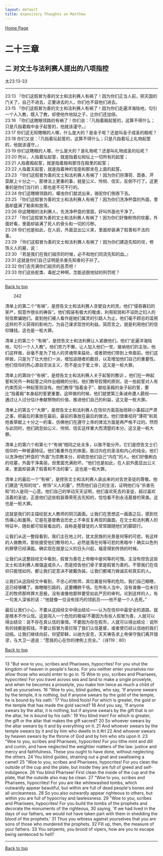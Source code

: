 ```yaml
---
layout: default
title: Expository Thoughts on Matthew
---
```

[ Home Page ]({{site.baseurl}}/index) <br>

<a name="0"></a>
# 二十三章 

## 二 对文士与法利赛人提出的八项指控

太23:13-33

***

23:13 「你们这假冒为善的文士和法利赛人有祸了！因为你们正当人前，把天国的门关了，自己不进去，正要进去的人，你们也不容他们进去。<br>
23:15 「你们这假冒为善的文士和法利赛人有祸了！因为你们走遍洋海陆地，勾引一个人入教，既入了教，却使他作地狱之子，比你们还加倍。<br>
23:16 「你们这瞎眼领路的有祸了！你们说：『凡指着殿起誓的，这算不得什么；只是凡指着殿中金子起誓的，他就该谨守。』<br>
23:17 你们这无知瞎眼的人哪，什么是大的？是金子呢？还是叫金子成圣的殿呢？<br>
23:18 你们又说：『凡指着坛起誓的，这算不得什么；只是凡指着坛上礼物起誓的，他就该谨守。』<br>
23:19 你们这瞎眼的人哪，什么是大的？是礼物呢？还是叫礼物成圣的坛呢？<br>
23:20 所以，人指着坛起誓，就是指着坛和坛上一切所有的起誓；<br>
23:21 人指着殿起誓，就是指着殿和那住在殿里的起誓；<br>
23:22 人指着天起誓，就是指着神的宝座和那坐在上面的起誓。<br>
23:23 「你们这假冒为善的文士和法利赛人有祸了！因为你们将薄荷、茴香、芹菜献上十分之一，那律法上更重的事，就是公义、怜悯、信实，反倒不行了。这更重的是你们当行的；那也是不可不行的。<br>
23:24 你们这瞎眼领路的，蠓虫你们就滤出来，骆驼你们倒吞下去。<br>
23:25 「你们这假冒为善的文士和法利赛人有祸了！因为你们洗净杯盘的外面，里面却盛满了勒索和放荡。<br>
23:26 你这瞎眼的法利赛人，先洗净杯盘的里面，好叫外面也干净了。<br>
23:27 「你们这假冒为善的文士和法利赛人有祸了！因为你们好像粉饰的坟墓，外面好看，里面却装满了死人的骨头和一切的污秽。<br>
23:28 你们也是如此，在人前，外面显出公义来，里面却装满了假善和不法的事。<br>
23:29 「你们这假冒为善的文士和法利赛人有祸了！因为你们建造先知的坟，修饰义人的墓，说：<br>
23:30 『若是我们在我们祖宗的时候，必不和他们同流先知的血。』<br>
23:31 这就是你们自己证明是杀害先知者的子孙了。<br>
23:32 你们去充满你们祖宗的恶贯吧！<br>
23:33 你们这些蛇类、毒蛇之种啊，怎能逃脱地狱的刑罚呢？<br>

***

[Back to top](#0)

&emsp;&emsp;242

清单上的第二个“有祸”，是控告文士和法利赛人贪婪自大的灵。他们“侵吞寡妇的家产，假意作很长的祷告”。他们假装有极大的敬虔，利用软弱和不设防之妇人的轻信欺骗她们，直到他们被人看作是她们属灵的引路人为止。他们毫不顾忌的滥用这样的不义获得的影响力，为自己谋求现世的利益。简而言之，就是利用他们的信仰赚钱。这也是一桩大罪。

清单上的第三个 “有祸”，是控告文士和法利赛让人紧跟他们。他们“走遍洋海陆地，勾引一个人入教”。他们劳力不懈，让人加入他们一党，接纳他们的主张。他们这样做，丝毫不是为了给人的灵魂带来益处，或者把他们带到上帝面前。他们这样做，只是为了壮大他们一派，增加追随者的数目，以及增加他们自己的重要性。他们信仰的热心源自宗派主义，而不是出于爱上帝，这又是一桩大罪。

清单上的第四个“有祸”，是控告文士和法利赛人关于起誓的教训 。他们在一种起誓和另外一种起誓之间作出细微的分别。他们教导狡猾的原则，说一些起誓对人有约束而另一种起誓则没有。他们教导“指着金子”、献给圣殿的金子起的誓，要比“指着殿”本身起的誓更重要。这样做的时候，他们就使第三条诫命遭人藐视——通过让人过分估计奉献祭物的价值，推进他们自己的利益，这又是一桩大罪。

清单上的第五个“大罪”，是控告文士和法利赛人在信仰方面高抬琐碎小事超过严肃之事，把最后的事放在最前，最前的事放在最后的做法。他们很重视将“薄荷”和其他香草献上十分之一的事，仿佛他们在遵守上帝的律法方面是再严格不过的。然而与此同时，他们疏忽如公义、怜悯、信实这样重大而清楚的本分。这又是一桩大罪。

清单上的第六个和第七个“有祸”相同之处太多，以致不能分开。它们是控告文士们信仰的一种普遍特征。他们看重外在的体面，胜过内在的圣洁和内心的纯全。他们以洗净他们杯盘的“外面”为宗教本分，却疏忽他们自己“内在”的人。他们好像刷白的坟墓，外面干净美丽，但里面充满败坏。“他们也是如此，在人前外面显出公义来，里面却装满了假善和不法的事”。这也是一桩大罪。

清单上的最后一个“有祸”，是控告文士和法利赛人装出来的对去世圣徒的尊敬。他们建造“先知的坟”，修饰“义人的墓”。然而他们自己的生活，证明他们与“杀害先知”的人是同一心意。他们自己的举动天天证明，他们喜欢死去的圣徒，超过喜欢活着的圣徒。正是他们这些假装尊荣死去先知的，恰恰看不到永活基督的荣美。这也是一桩大罪。

这就是我们的主描绘犹太人教师的阴沉画面。让我们在思想这一画面之后，感到忧伤痛心和羞辱。它是在基督教会历史上不幸反复再现的画面。在文士和法利赛人的特征中，随处都可轻易看出的，自称是基督徒的人常常跟随他们的脚踪行。

让我们从这一整段看到，我们主在地上时，犹太民族的光景是何等的可悲。有这样的人做教师，那些接受他们教导的人，必然是落在何等可悲的黑暗中！确实以色列的罪孽已经满盈。确实现在就是公义的日头兴起，福音得到传扬的时候。

让我们从这整段经文中看到，假冒为善在上帝眼中是何等的可憎。主没有控告这些文士和法利赛人做强盗或杀人，而是控告他们骨子里是假冒为善的。不管我们在信仰只能怪如何，都让我们定意决不披戴伪装。让我们都竭力做诚实和真实的人。

让我们从这段经文中看到，不忠心的牧师，其位置是何等的危险。我们自己眼瞎，这已经够糟了。做瞎眼引路的，这要糟糕千倍。在所有人当中，没有谁像一位未归正的牧师那样罪大恶极，没有谁像他那样要受如此严厉的审判。论到这样的人，有一句发人深省的话：”他就像一位没有技巧的领航员——他不是一个人去死。”

最后让我们小心，不要从这段经文中得出结论——认为在信仰中最安全的道路，就是根本不作认信。这是闯入一个危险的极端!不要因为有些人假冒为善，人就可以得出结论：说不存在真认信的事情。不要因为存在假币，人就可以得出结论：说所有的钱都是假钱。不要让假冒为善拦阻了我们认信基督，或者使已经认信祂的我们动摇。让我们继续向前，仰望耶稣，以祂为安息，天天祷告求上帝保守我们离开错谬，与大卫一道说：”愿我的心在你的律例上完全。”（诗119：80）

[Back to top](#0)

***

13 "But woe to you, scribes and Pharisees, hypocrites! For you shut the kingdom of heaven in people's faces. For you neither enter yourselves nor allow those who would enter to go in. 15 Woe to you, scribes and Pharisees, hypocrites! For you travel across sea and land to make a single proselyte, and when he becomes a proselyte, you make him twice as much a child of hell as yourselves. 16 "Woe to you, blind guides, who say, 'If anyone swears by the temple, it is nothing, but if anyone swears by the gold of the temple, he is bound by his oath.' 17 You blind fools! For which is greater, the gold or the temple that has made the gold sacred? 18 And you say, 'If anyone swears by the altar, it is nothing, but if anyone swears by the gift that is on the altar, he is bound by his oath.' 19 You blind men! For which is greater, the gift or the altar that makes the gift sacred? 20 So whoever swears by the altar swears by it and by everything on it. 21 And whoever swears by the temple swears by it and by him who dwells in it.#rl 22 And whoever swears by heaven swears by the throne of God and by him who sits upon it. 23 "Woe to you, scribes and Pharisees, hypocrites! For you tithe mint and dill and cumin, and have neglected the weightier matters of the law: justice and mercy and faithfulness. These you ought to have done, without neglecting the others. 24 You blind guides, straining out a gnat and swallowing a camel! 25 "Woe to you, scribes and Pharisees, hypocrites! For you clean the outside of the cup and the plate, but inside they are full of greed and self-indulgence. 26 You blind Pharisee! First clean the inside of the cup and the plate, that the outside also may be clean. 27 "Woe to you, scribes and Pharisees, hypocrites! For you are like whitewashed tombs, which outwardly appear beautiful, but within are full of dead people's bones and all uncleanness. 28 So you also outwardly appear righteous to others, but within you are full of hypocrisy and lawlessness. 29 "Woe to you, scribes and Pharisees, hypocrites! For you build the tombs of the prophets and decorate the monuments of the righteous, 30 saying, 'If we had lived in the days of our fathers, we would not have taken part with them in shedding the blood of the prophets.' 31 Thus you witness against yourselves that you are sons of those who murdered the prophets. 32 Fill up, then, the measure of your fathers. 33 You serpents, you brood of vipers, how are you to escape being sentenced to hell?

***

[Back to top](#0)

